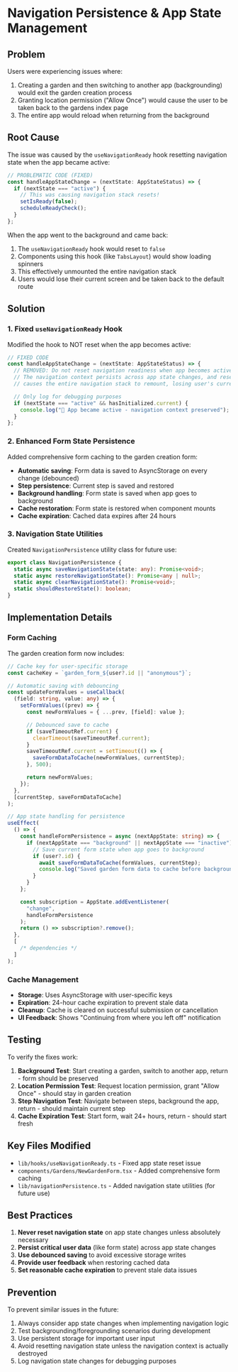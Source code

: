 # Navigation Persistence & App State Management

## Problem

Users were experiencing issues where:

1. Creating a garden and then switching to another app (backgrounding) would exit the garden creation process
2. Granting location permission ("Allow Once") would cause the user to be taken back to the gardens index page
3. The entire app would reload when returning from the background

## Root Cause

The issue was caused by the `useNavigationReady` hook resetting navigation state when the app became active:

```typescript
// PROBLEMATIC CODE (FIXED)
const handleAppStateChange = (nextState: AppStateStatus) => {
  if (nextState === "active") {
    // This was causing navigation stack resets!
    setIsReady(false);
    scheduleReadyCheck();
  }
};
```

When the app went to the background and came back:

1. The `useNavigationReady` hook would reset to `false`
2. Components using this hook (like `TabsLayout`) would show loading spinners
3. This effectively unmounted the entire navigation stack
4. Users would lose their current screen and be taken back to the default route

## Solution

### 1. Fixed `useNavigationReady` Hook

Modified the hook to NOT reset when the app becomes active:

```typescript
// FIXED CODE
const handleAppStateChange = (nextState: AppStateStatus) => {
  // REMOVED: Do not reset navigation readiness when app becomes active
  // The navigation context persists across app state changes, and resetting
  // causes the entire navigation stack to remount, losing user's current screen

  // Only log for debugging purposes
  if (nextState === "active" && hasInitialized.current) {
    console.log("🔄 App became active - navigation context preserved");
  }
};
```

### 2. Enhanced Form State Persistence

Added comprehensive form caching to the garden creation form:

- **Automatic saving**: Form data is saved to AsyncStorage on every change (debounced)
- **Step persistence**: Current step is saved and restored
- **Background handling**: Form state is saved when app goes to background
- **Cache restoration**: Form state is restored when component mounts
- **Cache expiration**: Cached data expires after 24 hours

### 3. Navigation State Utilities

Created `NavigationPersistence` utility class for future use:

```typescript
export class NavigationPersistence {
  static async saveNavigationState(state: any): Promise<void>;
  static async restoreNavigationState(): Promise<any | null>;
  static async clearNavigationState(): Promise<void>;
  static shouldRestoreState(): boolean;
}
```

## Implementation Details

### Form Caching

The garden creation form now includes:

```typescript
// Cache key for user-specific storage
const cacheKey = `garden_form_${user?.id || "anonymous"}`;

// Automatic saving with debouncing
const updateFormValues = useCallback(
  (field: string, value: any) => {
    setFormValues((prev) => {
      const newFormValues = { ...prev, [field]: value };

      // Debounced save to cache
      if (saveTimeoutRef.current) {
        clearTimeout(saveTimeoutRef.current);
      }
      saveTimeoutRef.current = setTimeout(() => {
        saveFormDataToCache(newFormValues, currentStep);
      }, 500);

      return newFormValues;
    });
  },
  [currentStep, saveFormDataToCache]
);

// App state handling for persistence
useEffect(
  () => {
    const handleFormPersistence = async (nextAppState: string) => {
      if (nextAppState === "background" || nextAppState === "inactive") {
        // Save current form state when app goes to background
        if (user?.id) {
          await saveFormDataToCache(formValues, currentStep);
          console.log("Saved garden form data to cache before backgrounding");
        }
      }
    };

    const subscription = AppState.addEventListener(
      "change",
      handleFormPersistence
    );
    return () => subscription?.remove();
  },
  [
    /* dependencies */
  ]
);
```

### Cache Management

- **Storage**: Uses AsyncStorage with user-specific keys
- **Expiration**: 24-hour cache expiration to prevent stale data
- **Cleanup**: Cache is cleared on successful submission or cancellation
- **UI Feedback**: Shows "Continuing from where you left off" notification

## Testing

To verify the fixes work:

1. **Background Test**: Start creating a garden, switch to another app, return - form should be preserved
2. **Location Permission Test**: Request location permission, grant "Allow Once" - should stay in garden creation
3. **Step Navigation Test**: Navigate between steps, background the app, return - should maintain current step
4. **Cache Expiration Test**: Start form, wait 24+ hours, return - should start fresh

## Key Files Modified

- `lib/hooks/useNavigationReady.ts` - Fixed app state reset issue
- `components/Gardens/NewGardenForm.tsx` - Added comprehensive form caching
- `lib/navigationPersistence.ts` - Added navigation state utilities (for future use)

## Best Practices

1. **Never reset navigation state** on app state changes unless absolutely necessary
2. **Persist critical user data** (like form state) across app state changes
3. **Use debounced saving** to avoid excessive storage writes
4. **Provide user feedback** when restoring cached data
5. **Set reasonable cache expiration** to prevent stale data issues

## Prevention

To prevent similar issues in the future:

1. Always consider app state changes when implementing navigation logic
2. Test backgrounding/foregrounding scenarios during development
3. Use persistent storage for important user input
4. Avoid resetting navigation state unless the navigation context is actually destroyed
5. Log navigation state changes for debugging purposes
